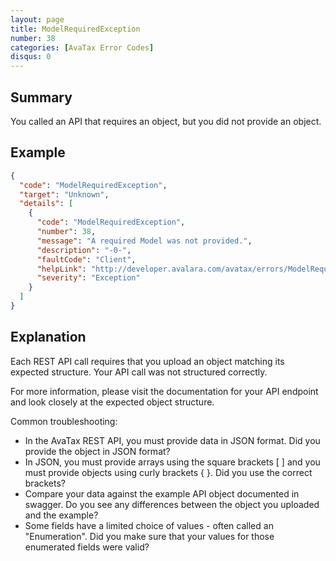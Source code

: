 ```yaml
---
layout: page
title: ModelRequiredException
number: 38
categories: [AvaTax Error Codes]
disqus: 0
---
```


## Summary

You called an API that requires an object, but you did not provide an object.

## Example

```json
{
  "code": "ModelRequiredException",
  "target": "Unknown",
  "details": [
    {
      "code": "ModelRequiredException",
      "number": 38,
      "message": "A required Model was not provided.",
      "description": "-0-",
      "faultCode": "Client",
      "helpLink": "http://developer.avalara.com/avatax/errors/ModelRequiredException",
      "severity": "Exception"
    }
  ]
}
```

## Explanation

Each REST API call requires that you upload an object matching its expected structure.  Your API call was not structured correctly.

For more information, please visit the documentation for your API endpoint and look closely at the expected object structure.

Common troubleshooting:

<ul class="normal">
<li>In the AvaTax REST API, you must provide data in JSON format.  Did you provide the object in JSON format?</li>
<li>In JSON, you must provide arrays using the square brackets [ ] and you must provide objects using curly brackets { }.  Did you use the correct brackets?</li>
<li>Compare your data against the example API object documented in swagger.  Do you see any differences between the object you uploaded and the example?</li>
<li>Some fields have a limited choice of values - often called an "Enumeration".  Did you make sure that your values for those enumerated fields were valid?</li>
</ul>
